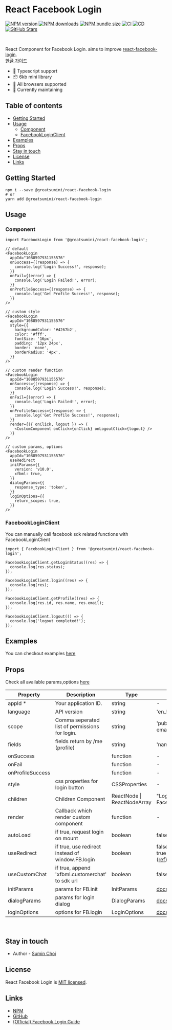 # React Facebook Login

[![NPM version](https://img.shields.io/npm/v/@greatsumini/react-facebook-login)](https://www.npmjs.com/package/@greatsumini/react-facebook-login)
[![NPM downloads](https://img.shields.io/npm/dm/@greatsumini/react-facebook-login)](https://www.npmjs.com/package/@greatsumini/react-facebook-login)
[![NPM bundle size](https://img.shields.io/bundlephobia/min/@greatsumini/react-facebook-login)](https://www.npmjs.com/package/@greatsumini/react-facebook-login)
[![CI](https://img.shields.io/github/actions/workflow/status/greatsumini/react-facebook-login/ci.yml?label=CI)](https://github.com/Evolve-Next/react-facebook-login/actions/workflows/ci.yml)
[![CD](https://img.shields.io/github/actions/workflow/status/greatsumini/react-facebook-login/npm-publish.yml?label=CD)](https://github.com/Evolve-Next/react-facebook-login/actions/workflows/cd.yml)
[![GitHub Stars](https://img.shields.io/github/stars/greatSumini/react-facebook-login?style=social)](https://github.com/Evolve-Next/react-facebook-login)

<br/>

React Component for Facebook Login. aims to improve [react-facebook-login](https://github.com/keppelen/react-facebook-login).<br/>
[한글 가이드](https://sumini.dev/guide/016-react-facebook-login/)

- 💙 Typescript support
- 📦 6kb mini library
- 👫 All browsers supported
- 🏃 Currently maintaining

## Table of contents

- [Getting Started](#getting-started)
- [Usage](#usage)
  - [Component](#component)
  - [FacebookLoginClient](#facebookloginclient)
- [Examples](#examples)
- [Props](#props)
- [Stay in touch](#stay-in-touch)
- [License](#license)
- [Links](#links)

## Getting Started

```shell
npm i --save @greatsumini/react-facebook-login
# or
yarn add @greatsumini/react-facebook-login
```

## Usage

### Component

```tsx
import FacebookLogin from '@greatsumini/react-facebook-login';

// default
<FacebookLogin
  appId="1088597931155576"
  onSuccess={(response) => {
    console.log('Login Success!', response);
  }}
  onFail={(error) => {
    console.log('Login Failed!', error);
  }}
  onProfileSuccess={(response) => {
    console.log('Get Profile Success!', response);
  }}
/>

// custom style
<FacebookLogin
  appId="1088597931155576"
  style={{
    backgroundColor: '#4267b2',
    color: '#fff',
    fontSize: '16px',
    padding: '12px 24px',
    border: 'none',
    borderRadius: '4px',
  }}
/>

// custom render function
<FacebookLogin
  appId="1088597931155576"
  onSuccess={(response) => {
    console.log('Login Success!', response);
  }}
  onFail={(error) => {
    console.log('Login Failed!', error);
  }}
  onProfileSuccess={(response) => {
    console.log('Get Profile Success!', response);
  }}
  render={({ onClick, logout }) => (
    <CustomComponent onClick={onClick} onLogoutClick={logout} />
  )}
/>

// custom params, options
<FacebookLogin
  appId="1088597931155576"
  useRedirect
  initParams={{
    version: 'v10.0',
    xfbml: true,
  }}
  dialogParams={{
    response_type: 'token',
  }}
  loginOptions={{
    return_scopes: true,
  }}
/>
```

### FacebookLoginClient

You can manually call facebook sdk related functions with FacebookLoginClient

```tsx
import { FacebookLoginClient } from '@greatsumini/react-facebook-login';

FacebookLoginClient.getLoginStatus((res) => {
  console.log(res.status);
});

FacebookLoginClient.login((res) => {
  console.log(res);
});

FacebookLoginClient.getProfile((res) => {
  console.log(res.id, res.name, res.email);
});

FacebookLoginClient.logout(() => {
  console.log('logout completed!');
});
```

## Examples

You can checkout examples [here](./examples)

## Props

Check all available params,options [here](./docs/params.md)

| Property         | Description                                      | Type                        | Default                                                                                                       |
| ---------------- | ------------------------------------------------ | --------------------------- | ------------------------------------------------------------------------------------------------------------- |
| appId \*         | Your application ID.                             | string                      | -                                                                                                             |
| language         | API version                                      | string                      | 'en_US'                                                                                                       |
| scope            | Comma seperated list of permissions for login.   | string                      | 'public_profile, email'                                                                                       |
| fields           | fields return by /me (profile)                   | string                      | 'name,email,picture'                                                                                          |
| onSuccess        |                                                  | function                    | -                                                                                                             |
| onFail           |                                                  | function                    | -                                                                                                             |
| onProfileSuccess |                                                  | function                    | -                                                                                                             |
| style            | css properties for login button                  | CSSProperties               | -                                                                                                             |
| children         | Children Component                               | ReactNode \| ReactNodeArray | "Login with Facebook"                                                                                         |
| render           | Callback which render custom component           | function                    | -                                                                                                             |
| autoLoad         | if true, request login on mount                  | boolean                     | false                                                                                                         |
| useRedirect      | if true, use redirect instead of window.FB.login | boolean                     | false (forced to be true in fb browers ([ref](https://github.com/Evolve-Next/react-facebook-login/issues/2))) |
| useCustomChat    | if true, append 'xfbml.customerchat' to sdk url  | boolean                     | false                                                                                                         |
| initParams       | params for FB.init                               | InitParams                  | [docs](./docs/params.md)                                                                                      |
| dialogParams     | params for login dialog                          | DialogParams                | [docs](./docs/params.md)                                                                                      |
| loginOptions     | options for FB.login                             | LoginOptions                | [docs](./docs/params.md)                                                                                      |

<br/>

## Stay in touch

- Author - [Sumin Choi](https://sumini.dev)

## License

React Facebook Login is [MIT licensed](./LICENSE).

## Links

- [NPM](https://www.npmjs.com/package/@greatsumini/react-facebook-login)
- [GitHub](https://github.com/Evolve-Next/react-facebook-login)
- [(Official) Facebook Login Guide](https://developers.facebook.com/docs/facebook-login/web)
